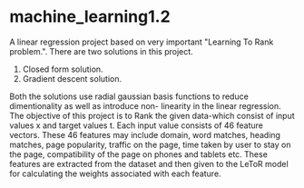 # machine_learning1.2
A linear regression project based on very important "Learning To Rank problem.". There are two solutions in this project. 
1. Closed form solution.
2. Gradient descent solution.

Both the solutions use radial gaussian basis functions to reduce dimentionality as well as introduce non- linearity in the linear regression.
The objective of this project is to Rank the given data-which consist of input values x and target values t. Each input value consists of 46 feature vectors. These 46 features may include domain, word matches, heading matches, page popularity, traffic on the page, time taken by user to stay on the page, compatibility of the page on phones and tablets etc. These features are extracted from the dataset and then given to the LeToR model for calculating the weights associated with each feature. 
